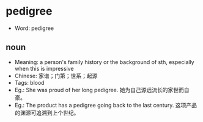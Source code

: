# pedigree

- Word: pedigree

## noun

- Meaning: a person's family history or the background of sth, especially when this is impressive
- Chinese: 家谱；门第；世系；起源
- Tags: blood
- Eg.: She was proud of her long pedigree. 她为自己源远流长的家世而自豪。
- Eg.: The product has a pedigree going back to the last century. 这项产品的渊源可追溯到上个世纪。


